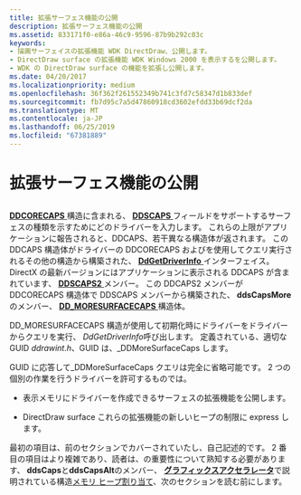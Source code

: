 ```yaml
---
title: 拡張サーフェス機能の公開
description: 拡張サーフェス機能の公開
ms.assetid: 833171f0-e86a-46c9-9596-87b9b292c03c
keywords:
- 描画サーフェイスの拡張機能 WDK DirectDraw、公開します。
- DirectDraw surface の拡張機能 WDK Windows 2000 を表示するを公開します。
- WDK の DirectDraw surface の機能を拡張し公開します。
ms.date: 04/20/2017
ms.localizationpriority: medium
ms.openlocfilehash: 36f362f261552349b741c3fd7c58347d1b833def
ms.sourcegitcommit: fb7d95c7a5d47860918cd3602efdd33b69dcf2da
ms.translationtype: MT
ms.contentlocale: ja-JP
ms.lasthandoff: 06/25/2019
ms.locfileid: "67381889"
---
```

# <a name="exposing-the-extended-surface-capabilities"></a>拡張サーフェス機能の公開


## <span id="ddk_exposing_the_extended_surface_capabilities_gg"></span><span id="DDK_EXPOSING_THE_EXTENDED_SURFACE_CAPABILITIES_GG"></span>


[ **DDCORECAPS** ](https://docs.microsoft.com/windows/desktop/api/ddrawi/ns-ddrawi-_ddcorecaps)構造に含まれる、 [ **DDSCAPS** ](https://docs.microsoft.com/previous-versions/windows/hardware/drivers/ff550286(v=vs.85))フィールドをサポートするサーフェスの種類を示すためにどのドライバーを入力します。 これらの上限がアプリケーションに報告されると、DDCAPS、若干異なる構造体が返されます。 この DDCAPS 構造体がドライバーの DDCORECAPS およびを使用してクエリ実行されるその他の構造から構築された、 [ **DdGetDriverInfo** ](https://docs.microsoft.com/windows/desktop/api/ddrawint/nc-ddrawint-pdd_getdriverinfo)インターフェイス。 DirectX の最新バージョンにはアプリケーションに表示される DDCAPS が含まれています、 [ **DDSCAPS2** ](https://docs.microsoft.com/previous-versions/windows/hardware/drivers/ff550292(v=vs.85))メンバー。 この DDCAPS2 メンバーが DDCORECAPS 構造体で DDSCAPS メンバーから構築された、 **ddsCapsMore**のメンバー、 [ **DD\_MORESURFACECAPS** ](https://docs.microsoft.com/windows/desktop/api/ddrawint/ns-ddrawint-_dd_moresurfacecaps)構造体。

DD\_MORESURFACECAPS 構造が使用して初期化時にドライバーをドライバーからクエリを実行、 *DdGetDriverInfo*呼び出します。 定義されている、適切な GUID *ddrawint.h*、GUID は、\_DDMoreSurfaceCaps します。

GUID に応答して\_DDMoreSurfaceCaps クエリは完全に省略可能です。 2 つの個別の作業を行うドライバーを許可するものでは。

-   表示メモリにドライバーを作成できるサーフェスの拡張機能を公開します。

-   DirectDraw surface これらの拡張機能の新しいヒープの制限に express します。

最初の項目は、前のセクションでカバーされていたし、自己記述的です。 2 番目の項目はより複雑であり、読者は、の重要性について熟知する必要があります、 **ddsCaps**と**ddsCapsAlt**のメンバー、 [**グラフィックスアクセラレータ**](https://docs.microsoft.com/windows/desktop/api/ddrawint/ns-ddrawint-_videomemory)で説明されている構造[メモリ ヒープ割り当て](memory-heap-allocation.md)、次のセクションを読む前にします。

 

 





